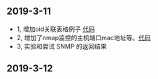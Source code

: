 ## 2019-3-11
- 1, 增加oid关联表格例子 [代码](./extract_oids.py)
- 2, 增加了nmap监控的主机端口mac地址等。[代码](./nmap_monitor.py)
- 3, 实验和尝试 SNMP 的返回结果

## 2019-3-12
